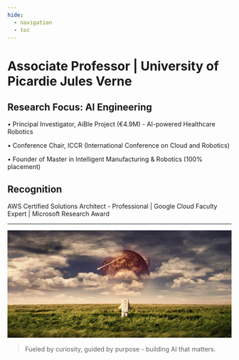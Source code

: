 ```yaml
---
hide:
  - navigation
  - toc
---
```


# Associate Professor | University of Picardie Jules Verne

## Research Focus: AI Engineering

• Principal Investigator, AiBle Project (€4.9M) - AI-powered Healthcare Robotics  

• Conference Chair, ICCR (International Conference on Cloud and Robotics)

• Founder of Master in Intelligent Manufacturing & Robotics (100% placement)

## Recognition

AWS Certified Solutions Architect - Professional | Google Cloud Faculty Expert | Microsoft Research Award

---

![Robot](img/bandeau.jpg)

> Fueled by curiosity, guided by purpose - building AI that matters.

<!-- ### Affiliations

- [University of Picardie Jules Verne](https://www.u-picardie.fr/en)
- [Google Cloud Faculty Expert](https://cloud.google.com/edu/faculty/experts) -->